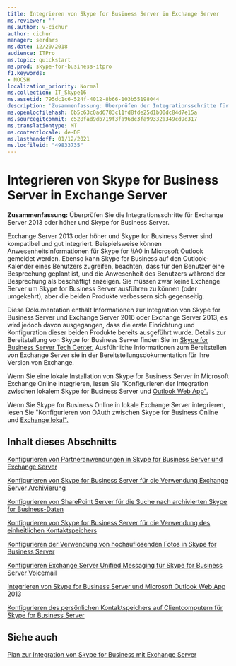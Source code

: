 ```yaml
---
title: Integrieren von Skype for Business Server in Exchange Server
ms.reviewer: ''
ms.author: v-cichur
author: cichur
manager: serdars
ms.date: 12/20/2018
audience: ITPro
ms.topic: quickstart
ms.prod: skype-for-business-itpro
f1.keywords:
- NOCSH
localization_priority: Normal
ms.collection: IT_Skype16
ms.assetid: 795dc1c6-524f-4012-8b66-103b55198044
description: 'Zusammenfassung: Überprüfen der Integrationsschritte für Exchange Server 2016 oder Exchange Server 2013 und Skype for Business Server.'
ms.openlocfilehash: 6b5c63c0ad6783c11fd8fde25d1b00dc84d7e15a
ms.sourcegitcommit: c528fad9db719f3fa96dc3fa99332a349cd9d317
ms.translationtype: MT
ms.contentlocale: de-DE
ms.lasthandoff: 01/12/2021
ms.locfileid: "49833735"
---
```

# <a name="integrate-skype-for-business-server-with-exchange-server"></a>Integrieren von Skype for Business Server in Exchange Server

**Zusammenfassung:** Überprüfen Sie die Integrationsschritte für Exchange Server 2013 oder höher und Skype for Business Server.

Exchange Server 2013 oder höher und Skype for Business Server sind kompatibel und gut integriert. Beispielsweise können Anwesenheitsinformationen für Skype for #A0 in Microsoft Outlook gemeldet werden. Ebenso kann Skype for Business auf den Outlook-Kalender eines Benutzers zugreifen, beachten, dass für den Benutzer eine Besprechung geplant ist, und die Anwesenheit des Benutzers während der Besprechung als beschäftigt anzeigen. Sie müssen zwar keine Exchange Server um Skype for Business Server ausführen zu können (oder umgekehrt), aber die beiden Produkte verbessern sich gegenseitig.

Diese Dokumentation enthält Informationen zur Integration von Skype for Business Server und Exchange Server 2016 oder Exchange Server 2013, es wird jedoch davon ausgegangen, dass die erste Einrichtung und Konfiguration dieser beiden Produkte bereits ausgeführt wurde. Details zur Bereitstellung von Skype for Business Server finden Sie im [Skype for Business Server Tech Center.](https://go.microsoft.com/fwlink/p/?LinkId=246127) Ausführliche Informationen zum Bereitstellen von Exchange Server sie in der Bereitstellungsdokumentation für Ihre Version von Exchange.

Wenn Sie eine lokale Installation von Skype for Business Server in Microsoft Exchange Online integrieren, lesen Sie "Konfigurieren der Integration zwischen lokalem Skype for Business Server und [Outlook Web App".](outlook-web-app.md)

Wenn Sie Skype for Business Online in lokale Exchange Server integrieren, lesen Sie "Konfigurieren von OAuth zwischen Skype for Business Online und [Exchange lokal".](oauth-with-online-and-on-premises.md)

## <a name="in-this-section"></a>Inhalt dieses Abschnitts

[Konfigurieren von Partneranwendungen in Skype for Business Server und Exchange Server](configure-partner-applications.md)

[Konfigurieren von Skype for Business Server für die Verwendung Exchange Server Archivierung](use-exchange-archiving.md)

[Konfigurieren von SharePoint Server für die Suche nach archivierten Skype for Business-Daten](sharepoint-to-search-for-archived-data.md)

[Konfigurieren von Skype for Business Server für die Verwendung des einheitlichen Kontaktspeichers](use-the-unified-contact-store.md)

[Konfigurieren der Verwendung von hochauflösenden Fotos in Skype for Business Server](high-resolution-photos.md)

[Konfigurieren Exchange Server Unified Messaging für Skype for Business Server Voicemail](exchangeunified-messaging-for-voice-mail.md)

[Integrieren von Skype for Business Server und Microsoft Outlook Web App 2013](https://technet.microsoft.com/library/513d4cc7-aa87-4f68-b99d-d58b63bdf242.aspx)

[Konfigurieren des persönlichen Kontaktspeichers auf Clientcomputern für Skype for Business Server](personal-contacts-store.md)

## <a name="see-also"></a>Siehe auch

[Plan zur Integration von Skype for Business mit Exchange Server](../../plan-your-deployment/integrate-with-exchange/integrate-with-exchange.md)
